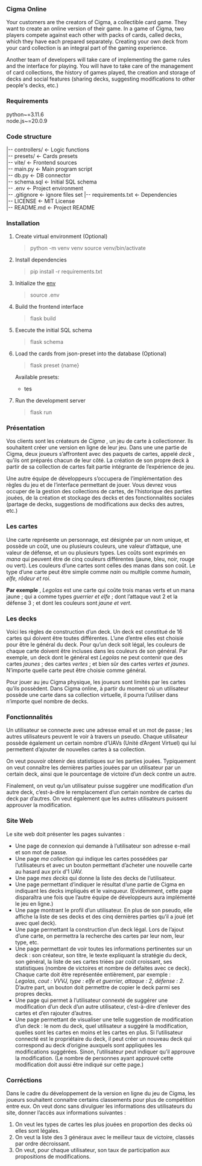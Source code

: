 ### Cigma Online
Your customers are the creators of Cigma, a collectible card game. They want to create an online version of their game. In a game of Cigma, two players compete against each other with packs of cards, called decks, which they have each prepared separately. Creating your own deck from your card collection is an integral part of the gaming experience.

Another team of developers will take care of implementing the game rules and the interface for playing. You will have to take care of the management of card collections, the history of games played, the creation and storage of decks and social features (sharing decks, suggesting modifications to other people's decks, etc.)


### Requirements
python~=3.11.6  
node.js~=20.0.9


### Code structure
|-- controllers/        <- Logic functions  
|-- presets/            <- Cards presets  
|-- vite/               <- Frontend sources  
|-- main.py             <- Main program script  
|-- db.py               <- DB connector  
|-- schema.sql          <- Initial SQL schema    
|-- .env                <- Project environment  
|-- .gitignore          <- ignore files set 
|-- requirements.txt    <- Dependencies  
|-- LICENSE             <- MIT License  
|-- README.md           <- Project README  


### Installation
1. Create virtual environment (Optional)
    > python -m venv venv
    > source venv/bin/activate

2. Install dependencies
    > pip install -r requirements.txt

3. Initialize the [env](.env)
    > source .env

3. Build the frontend interface
    > flask build

4. Execute the initial SQL schema
    > flask schema

5. Load the cards from json-preset into the database (Optional)
    > flask preset {name}

    Available presets:
    - tes

5. Run the development server
    > flask run


### Présentation
Vos clients sont les créateurs de _Cigma_ , un jeu de carte à collectionner. Ils souhaitent créer une version en ligne de leur jeu. Dans une une partie de Cigma, deux joueurs s’affrontent avec des paquets de cartes, appelé _deck_ , qu’ils ont préparés chacun de leur côté. La création de son propre deck à partir de sa collection de cartes fait partie intégrante de l’expérience de jeu.

Une autre équipe de développeurs s’occupera de l’implémentation des règles du jeu et de l’interface permettant de jouer. Vous devrez vous occuper de la gestion des collections de cartes, de l’historique des parties jouées, de la création et stockage des decks et des fonctionnalités sociales (partage de decks, suggestions de modifications aux decks des autres, etc.)

### Les cartes
Une carte représente un personnage, est désignée par un nom unique, et possède un coût, une ou plusieurs couleurs, une valeur d’attaque, une valeur de défense, et un ou plusieurs types. Les coûts sont exprimés en _mana_ qui peuvent être de cinq couleurs différentes (jaune, bleu, noir, rouge ou vert). Les couleurs d’une cartes sont celles des manas dans son coût. Le type d’une carte peut être simple comme _nain_ ou multiple comme _humain, elfe, rôdeur et roi_.

**Par exemple** , _Legolas_ est une carte qui coûte trois manas verts et un mana jaune ; qui a comme types _guerrier et elfe_ ; dont l’attaque vaut 2 et la défense 3 ; et dont les couleurs sont _jaune et vert_.

### Les decks
Voici les règles de construction d’un deck. Un deck est constitué de 16 cartes qui doivent être toutes différentes. L’une d’entre elles est choisie pour être le général du deck. Pour qu’un deck soit légal, les couleurs de chaque carte doivent être incluses dans les couleurs de son général. Par exemple, un deck dont le général est _Legolas_ ne peut contenir que des cartes _jaunes_ ; des cartes _vertes_ ; et bien sûr des cartes _vertes et jaunes_. N’importe quelle carte peut être choisie comme général.

Pour jouer au jeu Cigma physique, les joueurs sont limités par les cartes qu’ils possèdent. Dans Cigma online, à partir du moment où un utilisateur possède une carte dans sa collection virtuelle, il pourra l’utiliser dans n’importe quel nombre de decks.

### Fonctionnalités
Un utilisateur se connecte avec une adresse email et un mot de passe ; les autres utilisateurs peuvent le voir à travers un pseudo. Chaque utilisateur possède également un certain nombre d’UAVs (Unité d’Argent Virtuel) qui lui permettent d’ajouter de nouvelles cartes à sa collection.

On veut pouvoir obtenir des statistiques sur les parties jouées. Typiquement on veut connaître les dernières parties jouées par un utilisateur par un certain deck, ainsi que le pourcentage de victoire d’un deck contre un autre.

Finalement, on veut qu’un utilisateur puisse suggérer une modification d’un autre deck, c’est-à-dire le remplacement d’un certain nombre de cartes du deck par d’autres. On veut également que les autres utilisateurs puissent approuver la modification.

### Site Web
Le site web doit présenter les pages suivantes :
- Une page de connexion qui demande à l’utilisateur son adresse e-mail et son mot de passe.
- Une page _ma collection_ qui indique les cartes possédées par l’utilisateurs et avec un bouton permettant d’acheter une nouvelle carte au hasard aux prix d’1 UAV.
- Une page _mes decks_ qui donne la liste des decks de l’utilisateur.
- Une page permettant d’indiquer le résultat d’une partie de Cigma en indiquant les decks impliqués et le vainqueur. (Evidemment, cette page disparaîtra une fois que l’autre équipe de développeurs aura implémenté le jeu en ligne.)
- Une page montrant le profil d’un utilisateur. En plus de son pseudo, elle affiche la liste de ses decks et des cinq dernières parties qu’il a joué (et avec quel deck).
- Une page permettant la construction d’un deck légal. Lors de l’ajout d’une carte, on permettra la recherche des cartes par leur nom, leur type, etc.
- Une page permettant de voir toutes les informations pertinentes sur un deck : son créateur, son titre, le texte expliquant la stratégie du deck, son général, la liste de ses cartes triées par coût croissant, ses statistiques (nombre de victoires et nombre de défaites avec ce deck). Chaque carte doit être représentée entièrement, par exemple :  
_Legolas, cout : VVVJ, type : elfe et guerrier, attaque : 2, défense : 2._  
D’autre part, un bouton doit permettre de copier le deck parmi ses propres decks.
- Une page qui permet à l’utilisateur connexté de suggérer une modification d’un deck d’un autre utilisateur, c’est-à-dire d’enlever des cartes et d’en rajouter d’autres.
- Une page permettant de visualiser une telle suggestion de modification d’un deck : le nom du deck, quel utilisateur a suggéré la modification, quelles sont les cartes en moins et les cartes en plus. Si l’utilisateur connecté est le propriétaire du deck, il peut créer un nouveau deck qui correspond au deck d’origine auxquels sont appliquées les modifications suggérées. Sinon, l’utilisateur peut indiquer qu’il approuve la modification. (Le nombre de personnes ayant approuvé cette modification doit aussi être indiqué sur cette page.)


### Corréctions
Dans le cadre du développement de la version en ligne du jeu de Cigma, les joueurs souhaitent connaitre certains classements pour plus de compétition entre eux. On veut donc sans divulguer les informations des utilisateurs du site, donner l’accès aux informations suivantes :  
1) On veut les types de cartes les plus jouées en proportion des decks où elles sont légales. 
2) On veut la liste des 3 généraux avec le meilleur taux de victoire, classés par ordre décroissant. 
3) On veut, pour chaque utilisateur, son taux de participation aux propositions de modifications.
